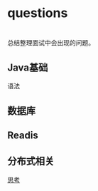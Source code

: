 # questions

# 
总结整理面试中会出现的问题。
## Java基础

语法



## 数据库

## Readis

## 分布式相关
[思考](src/main/resources/分布式/分布式微服务.md)
